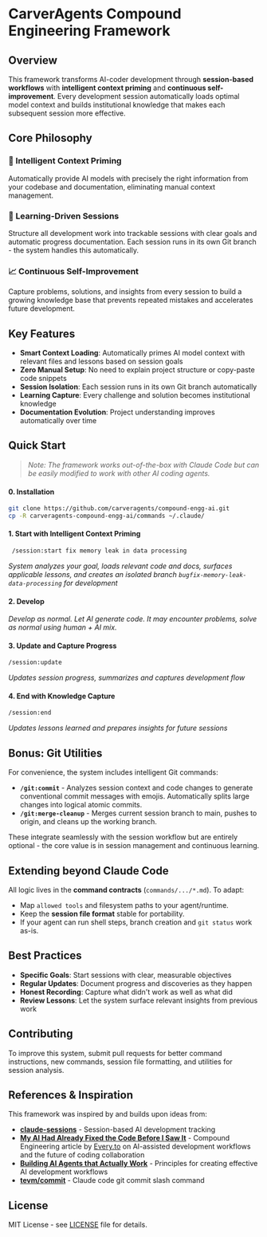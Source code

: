 # CarverAgents Compound Engineering Framework

## Overview

This framework transforms AI-coder development through **session-based workflows** with **intelligent context priming** and **continuous self-improvement**. Every development session automatically loads optimal model context and builds institutional knowledge that makes each subsequent session more effective.

## Core Philosophy

### 🤖 Intelligent Context Priming
Automatically provide AI models with precisely the right information from your codebase and documentation, eliminating manual context management.

### 🎯 Learning-Driven Sessions
Structure all development work into trackable sessions with clear goals and automatic progress documentation. Each session runs in its own Git branch - the system handles this automatically.

### 📈 Continuous Self-Improvement
Capture problems, solutions, and insights from every session to build a growing knowledge base that prevents repeated mistakes and accelerates future development.

## Key Features

- **Smart Context Loading**: Automatically primes AI model context with relevant files and lessons based on session goals
- **Zero Manual Setup**: No need to explain project structure or copy-paste code snippets
- **Session Isolation**: Each session runs in its own Git branch automatically
- **Learning Capture**: Every challenge and solution becomes institutional knowledge
- **Documentation Evolution**: Project understanding improves automatically over time

## Quick Start

> *Note: The framework works out-of-the-box with Claude Code but can be easily modified to work with other AI coding agents.*

#### 0. Installation
```bash
git clone https://github.com/carveragents/compound-engg-ai.git
cp -R carveragents-compound-engg-ai/commands ~/.claude/
```

#### 1. Start with Intelligent Context Priming
```bash
 /session:start fix memory leak in data processing
```
*System analyzes your goal, loads relevant code and docs, surfaces applicable lessons, and creates an isolated branch `bugfix-memory-leak-data-processing` for development*

#### 2. Develop
*Develop as normal. Let AI generate code. It may encounter problems, solve as normal using human + AI mix.*

#### 3. Update and Capture Progress
```bash
/session:update
```
*Updates session progress, summarizes and captures development flow*

#### 4. End with Knowledge Capture
```bash
/session:end
```
*Updates lessons learned and prepares insights for future sessions*

## Bonus: Git Utilities

For convenience, the system includes intelligent Git commands:

- **`/git:commit`** - Analyzes session context and code changes to generate conventional commit messages with emojis. Automatically splits large changes into logical atomic commits.
- **`/git:merge-cleanup`** - Merges current session branch to main, pushes to origin, and cleans up the working branch.

These integrate seamlessly with the session workflow but are entirely optional - the core value is in session management and continuous learning.

## Extending beyond Claude Code

All logic lives in the **command contracts** (`commands/.../*.md`). To adapt:

- Map `allowed tools` and filesystem paths to your agent/runtime.
- Keep the **session file format** stable for portability.
- If your agent can run shell steps, branch creation and `git status` work as-is.

## Best Practices

- **Specific Goals**: Start sessions with clear, measurable objectives
- **Regular Updates**: Document progress and discoveries as they happen
- **Honest Recording**: Capture what didn't work as well as what did
- **Review Lessons**: Let the system surface relevant insights from previous work

## Contributing

To improve this system, submit pull requests for better command instructions, new commands, session file formatting, and utilities for session analysis.

## References & Inspiration

This framework was inspired by and builds upon ideas from:

- **[claude-sessions](https://github.com/iannuttall/claude-sessions)** - Session-based AI development tracking
- **[My AI Had Already Fixed the Code Before I Saw It](https://every.to/source-code/my-ai-had-already-fixed-the-code-before-i-saw-it)** - Compound Engineering article by [Every.to](https://every.to) on AI-assisted development workflows and the future of coding collaboration
- **[Building AI Agents that Actually Work](https://www.youtube.com/watch?v=Kf5-HWJPTIE)** - Principles for creating effective AI development workflows
- **[tevm/commit](https://github.com/evmts/tevm-monorepo/blob/main/.claude/commands/commit.md)** - Claude code git commit slash command

## License

MIT License - see [LICENSE](LICENSE) file for details.

